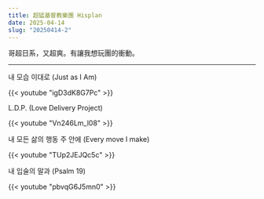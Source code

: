 ```yaml
---
title: 超猛基督教樂團 Hisplan
date: 2025-04-14
slug: "20250414-2"
---
```


哥超日系，又超爽。有讓我想玩團的衝動。

---

내 모습 이대로 (Just as I Am)

{{< youtube "igD3dK8G7Pc" >}}

L.D.P. (Love Delivery Project)

{{< youtube "Vn246Lm_l08" >}}

내 모든 삶의 행동 주 안에 (Every move I make)

{{< youtube "TUp2JEJQc5c" >}}

내 입술의 말과 (Psalm 19)

{{< youtube "pbvqG6J5mn0" >}}
